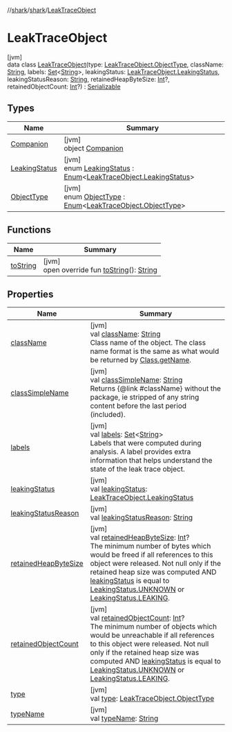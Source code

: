 //[shark](../../../index.md)/[shark](../index.md)/[LeakTraceObject](index.md)

# LeakTraceObject

[jvm]\
data class [LeakTraceObject](index.md)(type: [LeakTraceObject.ObjectType](-object-type/index.md), className: [String](https://kotlinlang.org/api/latest/jvm/stdlib/kotlin/-string/index.html), labels: [Set](https://kotlinlang.org/api/latest/jvm/stdlib/kotlin.collections/-set/index.html)&lt;[String](https://kotlinlang.org/api/latest/jvm/stdlib/kotlin/-string/index.html)&gt;, leakingStatus: [LeakTraceObject.LeakingStatus](-leaking-status/index.md), leakingStatusReason: [String](https://kotlinlang.org/api/latest/jvm/stdlib/kotlin/-string/index.html), retainedHeapByteSize: [Int](https://kotlinlang.org/api/latest/jvm/stdlib/kotlin/-int/index.html)?, retainedObjectCount: [Int](https://kotlinlang.org/api/latest/jvm/stdlib/kotlin/-int/index.html)?) : [Serializable](https://docs.oracle.com/javase/8/docs/api/java/io/Serializable.html)

## Types

| Name | Summary |
|---|---|
| [Companion](-companion/index.md) | [jvm]<br>object [Companion](-companion/index.md) |
| [LeakingStatus](-leaking-status/index.md) | [jvm]<br>enum [LeakingStatus](-leaking-status/index.md) : [Enum](https://kotlinlang.org/api/latest/jvm/stdlib/kotlin/-enum/index.html)&lt;[LeakTraceObject.LeakingStatus](-leaking-status/index.md)&gt; |
| [ObjectType](-object-type/index.md) | [jvm]<br>enum [ObjectType](-object-type/index.md) : [Enum](https://kotlinlang.org/api/latest/jvm/stdlib/kotlin/-enum/index.html)&lt;[LeakTraceObject.ObjectType](-object-type/index.md)&gt; |

## Functions

| Name | Summary |
|---|---|
| [toString](to-string.md) | [jvm]<br>open override fun [toString](to-string.md)(): [String](https://kotlinlang.org/api/latest/jvm/stdlib/kotlin/-string/index.html) |

## Properties

| Name | Summary |
|---|---|
| [className](class-name.md) | [jvm]<br>val [className](class-name.md): [String](https://kotlinlang.org/api/latest/jvm/stdlib/kotlin/-string/index.html)<br>Class name of the object. The class name format is the same as what would be returned by [Class.getName](https://docs.oracle.com/javase/8/docs/api/java/lang/Class.html#getName--). |
| [classSimpleName](class-simple-name.md) | [jvm]<br>val [classSimpleName](class-simple-name.md): [String](https://kotlinlang.org/api/latest/jvm/stdlib/kotlin/-string/index.html)<br>Returns {@link #className} without the package, ie stripped of any string content before the last period (included). |
| [labels](labels.md) | [jvm]<br>val [labels](labels.md): [Set](https://kotlinlang.org/api/latest/jvm/stdlib/kotlin.collections/-set/index.html)&lt;[String](https://kotlinlang.org/api/latest/jvm/stdlib/kotlin/-string/index.html)&gt;<br>Labels that were computed during analysis. A label provides extra information that helps understand the state of the leak trace object. |
| [leakingStatus](leaking-status.md) | [jvm]<br>val [leakingStatus](leaking-status.md): [LeakTraceObject.LeakingStatus](-leaking-status/index.md) |
| [leakingStatusReason](leaking-status-reason.md) | [jvm]<br>val [leakingStatusReason](leaking-status-reason.md): [String](https://kotlinlang.org/api/latest/jvm/stdlib/kotlin/-string/index.html) |
| [retainedHeapByteSize](retained-heap-byte-size.md) | [jvm]<br>val [retainedHeapByteSize](retained-heap-byte-size.md): [Int](https://kotlinlang.org/api/latest/jvm/stdlib/kotlin/-int/index.html)?<br>The minimum number of bytes which would be freed if all references to this object were released. Not null only if the retained heap size was computed AND [leakingStatus](leaking-status.md) is equal to [LeakingStatus.UNKNOWN](-leaking-status/-u-n-k-n-o-w-n/index.md) or [LeakingStatus.LEAKING](-leaking-status/-l-e-a-k-i-n-g/index.md). |
| [retainedObjectCount](retained-object-count.md) | [jvm]<br>val [retainedObjectCount](retained-object-count.md): [Int](https://kotlinlang.org/api/latest/jvm/stdlib/kotlin/-int/index.html)?<br>The minimum number of objects which would be unreachable if all references to this object were released. Not null only if the retained heap size was computed AND [leakingStatus](leaking-status.md) is equal to [LeakingStatus.UNKNOWN](-leaking-status/-u-n-k-n-o-w-n/index.md) or [LeakingStatus.LEAKING](-leaking-status/-l-e-a-k-i-n-g/index.md). |
| [type](type.md) | [jvm]<br>val [type](type.md): [LeakTraceObject.ObjectType](-object-type/index.md) |
| [typeName](type-name.md) | [jvm]<br>val [typeName](type-name.md): [String](https://kotlinlang.org/api/latest/jvm/stdlib/kotlin/-string/index.html) |
